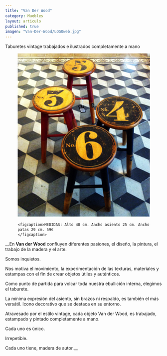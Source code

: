 ```yaml
---
title: "Van Der Wood"
category: Muebles
layout: articulo
published: true
imagen: "Van-Der-Wood/LOGOweb.jpg"
---
```


Taburetes vintage trabajados e ilustrados completamente a mano
<figure>
	<a href="/images/Van-Der-Wood/Web2.jpg"><img src="/images/Van-Der-Wood/Web2.jpg" alt="image"></a>

	<figcaption>MEDIDAS: Alto 48 cm. Ancho asiento 25 cm. Ancho patas 29 cm. 59€	
    </figcaption>
</figure>

__En **Van der Wood** confluyen diferentes pasiones, el diseño, la pintura, el trabajo de la madera y el arte.
 
Somos inquietos.
 
Nos motiva el movimiento, la experimentación de las texturas, materiales y estampas con el fin de crear objetos útiles y auténticos.
 
Como punto de partida para volcar toda nuestra ebullición interna, elegimos el taburete.
 
La mínima expresión del asiento, sin brazos ni respaldo, es también el más versátil. Icono decorativo que se destaca en su entorno.
 
Atravesado por el estilo vintage, cada objeto Van der Wood, es trabajado, estampado y pintado completamente a mano. 
 
Cada uno es único.
 
Irrepetible.
 
Cada uno tiene, madera de autor.__

